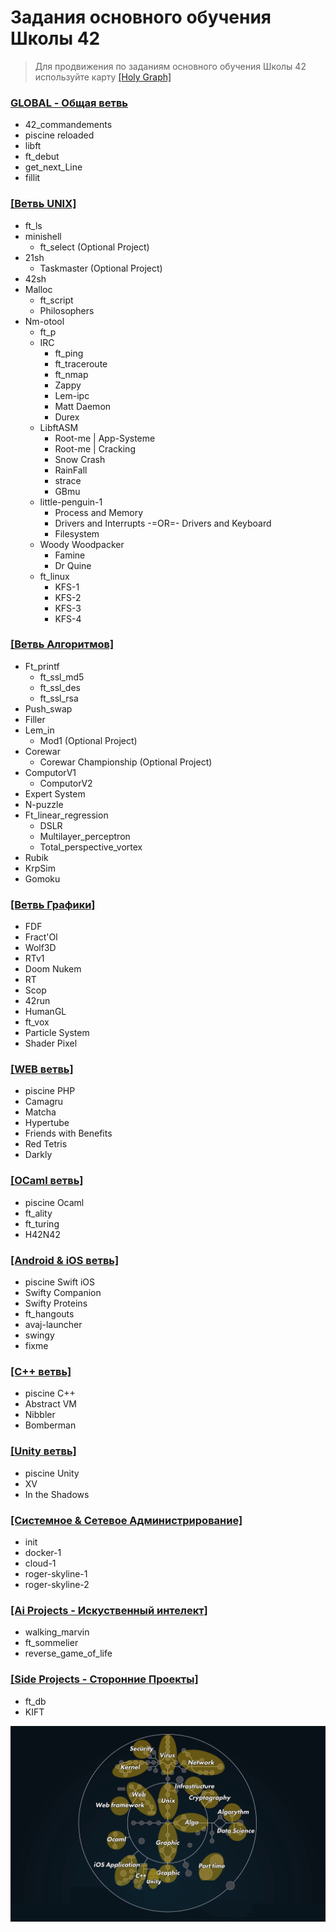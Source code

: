 # Задания основного обучения Школы 42 #

> Для продвижения по заданиям основного обучения Школы 42 используйте карту [[Holy Graph]](./Holy_Graph.png)


 ### [GLOBAL - Общая ветвь](./00_Global_(begin_cadet)/)
 - 42_commandements
 - piscine reloaded
 - libft
 - ft_debut
 - get_next_Line
 - fillit

 ### [[Ветвь UNIX]](./01_Unix/)
 - ft_ls
 - minishell
   - ft_select (Optional Project)
 - 21sh
   - Taskmaster (Optional Project)
 - 42sh
 - Malloc
   - ft_script
   - Philosophers
 - Nm-otool
   - ft_p
   - IRC
     - ft_ping
     - ft_traceroute
     - ft_nmap
     - Zappy
     - Lem-ipc
     - Matt Daemon
     - Durex
   - LibftASM
     - Root-me | App-Systeme
     - Root-me | Cracking
     - Snow Crash
     - RainFall
     - strace
     - GBmu
   - little-penguin-1
     - Process and Memory 
     - Drivers and Interrupts -=OR=- Drivers and Keyboard
     - Filesystem
   - Woody Woodpacker
     - Famine
     - Dr Quine
   - ft_linux
     - KFS-1
     - KFS-2
     - KFS-3
     - KFS-4

 ### [[Ветвь Алгоритмов]](./02_Algorithmic/)
 - Ft_printf
   - ft_ssl_md5
   - ft_ssl_des
   - ft_ssl_rsa
 - Push_swap
 - Filler
 - Lem_in
   - Mod1 (Optional Project)
 - Corewar
   - Corewar Championship (Optional Project)
 - ComputorV1
   - ComputorV2
 - Expert System
 - N-puzzle
 - Ft_linear_regression
   - DSLR
   - Multilayer_perceptron
   - Total_perspective_vortex
 - Rubik
 - KrpSim
 - Gomoku

 ### [[Ветвь Графики]](./03_Graphic/)
 - FDF
 - Fract'Ol
 - Wolf3D
 - RTv1
 - Doom Nukem
 - RT
 - Scop
 - 42run
 - HumanGL
 - ft_vox
 - Particle System
 - Shader Pixel

 ### [[WEB ветвь]](./04_Web/)
 - piscine PHP
 - Camagru
 - Matcha
 - Hypertube
 - Friends with Benefits
 - Red Tetris
 - Darkly

 ### [[OCaml ветвь]](./09_OCaml/)
 - piscine Ocaml
 - ft_ality
 - ft_turing
 - H42N42

 ### [[Android & iOS ветвь]](./06_Android-iOS/)
 - piscine Swift iOS
 - Swifty Companion
 - Swifty Proteins
 - ft_hangouts
 - avaj-launcher
 - swingy
 - fixme

 ### [[C++ ветвь]](./07_CPP/)
 - piscine C++
 - Abstract VM
 - Nibbler
 - Bomberman

 ### [[Unity ветвь]](./08_Unity/)
 - piscine Unity
 - XV
 - In the Shadows

 ### [[Системное & Сетевое Администрирование]](./05_Network_Admin/)
 - init
 - docker-1
 - cloud-1
 - roger-skyline-1
 - roger-skyline-2

 ### [[Ai Projects - Искуственный интелект]](./10_Ai/)
 - walking_marvin
 - ft_sommelier
 - reverse_game_of_life



 ### [[Side Projects - Сторонние Проекты]](./12_Side_Projects/)
 - ft_db
 - KIFT

![42 Shool](./holy_graph_of_future_skills_.png)
